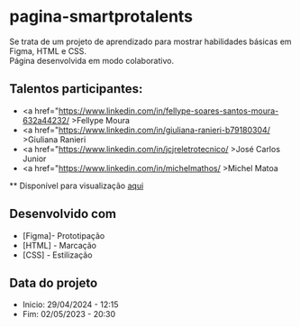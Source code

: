 # pagina-smartprotalents
Se trata de um projeto de aprendizado para mostrar habilidades básicas em Figma, HTML e CSS.<br>
Página desenvolvida em modo colaborativo.<br>
## Talentos participantes:<br>
  * <a href="https://www.linkedin.com/in/fellype-soares-santos-moura-632a44232/ >Fellype Moura</a>
  * <a href="https://www.linkedin.com/in/giuliana-ranieri-b79180304/ >Giuliana Ranieri</a>
  * <a href="https://www.linkedin.com/in/jcjreletrotecnico/ >José Carlos Junior</a>
  * <a href="https://www.linkedin.com/in/michelmathos/ >Michel Matoa</a>

** Disponível para visualização <a href="https://michelmathos.github.io/paginasmartprotalents/">aqui</a>

## Desenvolvido com

* [Figma]- Prototipação
* [HTML] - Marcação
* [CSS] - Estilização

## Data do projeto
* Inicio: 29/04/2024 - 12:15
* Fim: 02/05/2023 - 20:30
